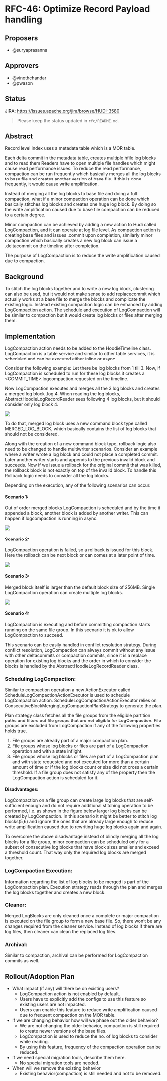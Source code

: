 <!--
  Licensed to the Apache Software Foundation (ASF) under one or more
  contributor license agreements.  See the NOTICE file distributed with
  this work for additional information regarding copyright ownership.
  The ASF licenses this file to You under the Apache License, Version 2.0
  (the "License"); you may not use this file except in compliance with
  the License.  You may obtain a copy of the License at

       http://www.apache.org/licenses/LICENSE-2.0

  Unless required by applicable law or agreed to in writing, software
  distributed under the License is distributed on an "AS IS" BASIS,
  WITHOUT WARRANTIES OR CONDITIONS OF ANY KIND, either express or implied.
  See the License for the specific language governing permissions and
  limitations under the License.
-->
# RFC-46: Optimize Record Payload handling

## Proposers

- @suryaprasanna

## Approvers
- @vinothchandar
- @pwason

## Status

JIRA: https://issues.apache.org/jira/browse/HUDI-3580

> Please keep the status updated in `rfc/README.md`.

## Abstract

Record level index uses a metadata table which is a MOR table.

Each delta commit in the metadata table, creates multiple hfile log blocks and to read 
them Readers have to open multiple file handles which might cause read performance issues. 
To reduce the read performance, compaction can be run frequently which basically merges all 
the log blocks to base file and creates another version of base file. 
If this is done frequently, it would cause write amplification.


Instead of merging all the log blocks to base file and doing a full compaction, 
what if a minor compaction operation can be done which basically stitches log blocks and creates one huge log block. 
By doing so the write amplification caused due to base file compaction can be reduced to a certain degree.


Minor compaction can be achieved by adding a new action to Hudi called LogCompaction, 
and it can operate at log file level. As compaction action is creating base files and issues .commit upon completion, 
similarly minor compaction which basically creates a new log block can issue a .deltacommit on the timeline after completion.

The purpose of LogCompaction is to reduce the write amplification caused due to compaction.


## Background

To stitch the log blocks together and to write a new log block, clustering can also be used, 
but it would not make sense to add replacecommit which actually works at a base file to merge the blocks 
and complicate the existing logic. Instead existing compaction logic can be enhanced by adding LogCompaction action. 
The schedule and execution of LogCompaction will be similar to compaction but it would create log blocks or files after merging them.


## Implementation

LogCompaction action needs to be added to the HoodieTimeline class. 
LogCompaction is a table service and similar to other table services, 
it is scheduled and can be executed either inline or async.


Consider the following example: Let there be log blocks from 1 till 3. Now, 
if LogCompaction is scheduled to run for these log blocks it creates a 
<COMMIT_TIME>.logcompaction.requested on the timeline.


Now LogCompaction executes and merges all the 3 log blocks and creates a merged 
log block .log.4. When reading the log blocks, AbstractHoodieLogRecordReader sees 
following 4 log blocks, but it should consider only log block 4.

![](base_case.jpeg)


To do that, merged log block uses a new command block type called MERGED_LOG_BLOCK, 
which basically contains the list of log blocks that should not be considered.


Along with the creation of a new command block type, rollback logic also need to be changed
to handle multiwriter scenarios. Consider an example where a writer wrote a log block and could 
not place a completed commit. Later another writer starts and appends to the previous invalid 
block and succeeds. Now if we issue a rollback for the original commit that was killed, 
the rollback block is not exactly on top of the invalid block. 
To handle this Rollback logic needs to consider all the log blocks.


Depending on the execution, any of the following scenarios can occur.
#### Scenario 1: 

Out of order merged blocks
LogCompaction is scheduled and by the time it appended a block, another block is added by another writer.
This can happen if logcompaction is running in async.

![](async_logcompaction_issues.jpeg)

#### Scenario 2:

LogCompaction operation is failed, so a rollback is issued for this block. Here the rollback can be next block or can
comes at a later point of time.

![](rollback_block_scenario.jpeg)

#### Scenario 3:

Merged block itself is larger than the default block size of 256MB. 
Single LogCompaction operation can create multiple log blocks.

![](huge_log_block_written_to_multiple_blocks.jpeg)

#### Scenario 4:

LogCompaction is executing and before committing compaction starts running on the same file group.
In this scenario it is ok to allow LogCompaction to succeed.

This scenario can be easily handled in conflict resolution strategy.
During conflict resolution, LogCompaction can always commit without any issue with other deltacommits or compaction commits, 
since it is a replace operation for existing log blocks and the order in which to consider the blocks is handled by the 
AbstractHoodieLogRecordReader class.

### Scheduling LogCompaction:

Similar to compaction operation a new ActionExecutor called ScheduleLogCompactionActionExecutor is used to schedule LogCompaction action. 
ScheduleLogCompactionActionExecutor relies on ConsecutiveBlockMergingLogCompactionPlanStrategy to generate the plan.

Plan strategy class fetches all the file groups from the eligible partition paths and filters out file groups that are not eligible for LogCompaction. File groups are excluded from LogCompaction if any of the following properties holds true.
1. File groups are already part of a major compaction plan.
2. File groups whose log blocks or files are part of a LogCompaction operation and with a state inflight.
3. File groups whose log blocks or files are part of a LogCompaction plan and with state requested and not executed for more than a certain amount of time or if the log blocks count or size did not cross a certain threshold.
If a file group does not satisfy any of the property then the LogCompaction action is scheduled for it.


#### Disadvantages:

LogCompaction on a file group can create large log blocks that are self-sufficient enough and do not require additional stitching operation to be performed, i.e. as shown in the figure below larger log blocks can be created by LogCompaction. In this scenario it might be better to stitch log blocks(5,6) and ignore the ones that are already large enough to reduce write amplification caused due to rewriting huge log blocks again and again.

To overcome the above disadvantage instead of blindly merging all the log blocks for a file group, minor compaction can be scheduled only for a subset of consecutive log blocks that have block sizes smaller and exceed a threshold count. That way only the required log blocks are merged together.


### LogCompaction Execution:
Information regarding the list of log blocks to be merged is part of the LogCompaction plan. 
Execution strategy reads through the plan and merges the log blocks together and creates a new block.

### Cleaner:
Merged LogBlocks are only cleaned once a complete or major compaction is executed on the file group to form a new base file. So, there won’t be any changes required from the cleaner service. Instead of log blocks if there are log files, then cleaner can clean the replaced log files.

### Archival:
Similar to compaction, archival can be performed for LogCompaction commits as well.

## Rollout/Adoption Plan

- What impact (if any) will there be on existing users?
  - LogCompaction action is not enabled by default.
  - Users have to explicitly add the configs to use this feature so existing users are not impacted.
  - Users can enable this feature to reduce write amplification caused due to frequent compaction on the MOR table.
- If we are changing behavior how will we phase out the older behavior?
    - We are not changing the older behavior, compaction is still required to create newer versions of the base files.
  - LogCompaction is used to reduce the no. of log blocks to consider while reading.
  - By using this feature, frequency of the compaction operation can be reduced.
- If we need special migration tools, describe them here.
    - No special migration tools are needed.
- When will we remove the existing behavior
    - Existing behavior(compaction) is still needed and not to be removed.

